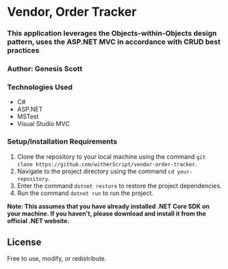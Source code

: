 # Vendor, Order Tracker
### This application leverages the Objects-within-Objects design pattern, uses the ASP.NET MVC in accordance with CRUD best practices

### Author: Genesis Scott

### Technologies Used
- C#
- ASP.NET
- MSTest
- Visual Studio MVC

### Setup/Installation Requirements


1. Clone the repository to your local machine using the command `git clone https://github.com/witherScript/vendor-order-tracker`.
2. Navigate to the project directory using the command `cd your-repository`.
3. Enter the command `dotnet restore` to restore the project dependencies.
5. Run the command `dotnet run` to run the project.

**Note: This assumes that you have already installed .NET Core SDK on your machine. If you haven't, please download and install it from the official .NET website.**


## License
Free to use, modify, or redistribute.

